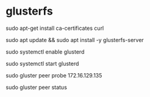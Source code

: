 # glusterfs

sudo apt-get install ca-certificates curl

sudo apt update && sudo apt install -y glusterfs-server

sudo systemctl enable glusterd

sudo systemctl start glusterd

sudo gluster peer probe 172.16.129.135

sudo gluster peer status

